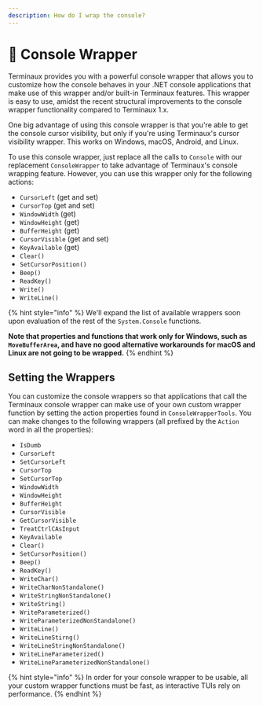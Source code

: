 ```yaml
---
description: How do I wrap the console?
---
```


# 🔌 Console Wrapper

Terminaux provides you with a powerful console wrapper that allows you to customize how the console behaves in your .NET console applications that make use of this wrapper and/or built-in Terminaux features. This wrapper is easy to use, amidst the recent structural improvements to the console wrapper functionality compared to Terminaux 1.x.

One big advantage of using this console wrapper is that you're able to get the console cursor visibility, but only if you're using Terminaux's cursor visibility wrapper. This works on Windows, macOS, Android, and Linux.

To use this console wrapper, just replace all the calls to `Console` with our replacement `ConsoleWrapper` to take advantage of Terminaux's console wrapping feature. However, you can use this wrapper only for the following actions:

* `CursorLeft` (get and set)
* `CursorTop` (get and set)
* `WindowWidth` (get)
* `WindowHeight` (get)
* `BufferHeight` (get)
* `CursorVisible` (get and set)
* `KeyAvailable` (get)
* `Clear()`
* `SetCursorPosition()`
* `Beep()`
* `ReadKey()`
* `Write()`
* `WriteLine()`

{% hint style="info" %}
We'll expand the list of available wrappers soon upon evaluation of the rest of the `System.Console` functions.

**Note that properties and functions that work only for Windows, such as `MoveBufferArea`, and have no good alternative workarounds for macOS and Linux are not going to be wrapped.**
{% endhint %}

## Setting the Wrappers

You can customize the console wrappers so that applications that call the Terminaux console wrapper can make use of your own custom wrapper function by setting the action properties found in `ConsoleWrapperTools`. You can make changes to the following wrappers (all prefixed by the `Action` word in all the properties):

* `IsDumb`
* `CursorLeft`
* `SetCursorLeft`
* `CursorTop`
* `SetCursorTop`
* `WindowWidth`
* `WindowHeight`
* `BufferHeight`
* `CursorVisible`
* `GetCursorVisible`
* `TreatCtrlCAsInput`
* `KeyAvailable`
* `Clear()`
* `SetCursorPosition()`
* `Beep()`
* `ReadKey()`
* `WriteChar()`
* `WriteCharNonStandalone()`
* `WriteStringNonStandalone()`
* `WriteString()`
* `WriteParameterized()`
* `WriteParameterizedNonStandalone()`
* `WriteLine()`
* `WriteLineStirng()`
* `WriteLineStringNonStandalone()`
* `WriteLineParameterized()`
* `WriteLineParameterizedNonStandalone()`

{% hint style="info" %}
In order for your console wrapper to be usable, all your custom wrapper functions must be fast, as interactive TUIs rely on performance.
{% endhint %}
